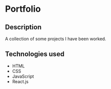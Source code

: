 # Portfolio

## Description

A collection of some projects I have been worked.

## Technologies used

* HTML
* CSS
* JavaScript
* React.js